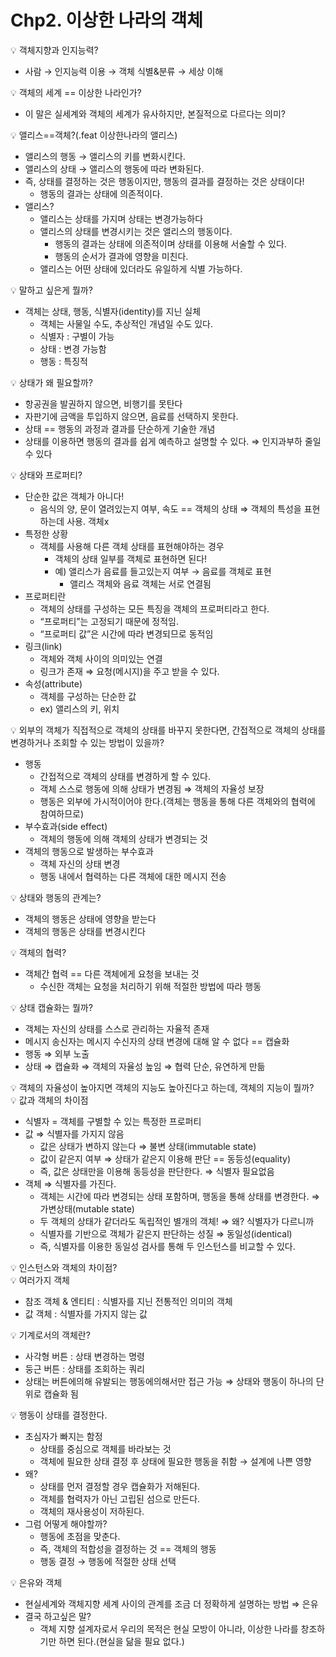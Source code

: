# Chp2. 이상한 나라의 객체

<aside>
💡 객체지향과 인지능력?

</aside>

- 사람 → 인지능력 이용 → 객체 식별&분류 → 세상 이해

<aside>
💡 객체의 세계 == 이상한 나라인가?

</aside>

- 이 말은 실세계와 객체의 세계가 유사하지만, 본질적으로 다르다는 의미?

<aside>
💡 앨리스==객체?(.feat 이상한나라의 앨리스)

</aside>

- 앨리스의 행동 → 앨리스의 키를 변화시킨다.
- 앨리스의 상태 → 앨리스의 행동에 따라 변화된다.
- 즉, 상태를 결정하는 것은 행동이지만, 행동의 결과를 결정하는 것은 상태이다!
    - 행동의 결과는 상태에 의존적이다.
- 앨리스?
    - 앨리스는 상태를 가지며 상태는 변경가능하다
    - 앨리스의 상태를 변경시키는 것은 앨리스의 행동이다.
        - 행동의 결과는 상태에 의존적이며 상태를 이용해 서술할 수 있다.
        - 행동의 순서가 결과에 영향을 미친다.
    - 앨리스는 어떤 상태에 있더라도 유일하게 식별 가능하다.

<aside>
💡 말하고 싶은게 뭘까?

</aside>

- 객체는 상태, 행동, 식별자(identity)를 지닌 실체
    - 객체는 사물일 수도, 추상적인 개념일 수도 있다.
    - 식별자 : 구별이 가능
    - 상태 : 변경 가능함
    - 행동 : 특징적

<aside>
💡 상태가 왜 필요할까?

</aside>

- 항공권을 발권하지 않으면, 비행기를 못탄다
- 자판기에 금액을 투입하지 않으면, 음료를 선택하지 못한다.
- 상태 == 행동의 과정과 결과를 단순하게 기술한 개념
- 상태를 이용하면 행동의 결과를 쉽게 예측하고 설명할 수 있다. ⇒ 인지과부하 줄일 수 있다

<aside>
💡 상태와 프로퍼티?

</aside>

- 단순한 값은 객체가 아니다!
    - 음식의 양, 문이 열려있는지 여부, 속도 == 객체의 상태 ⇒ 객체의 특성을 표현하는데 사용. 객체x
- 특정한 상황
    - 객체를 사용해 다른 객체 상태를 표현해야하는 경우
        - 객체의 상태 일부를 객체로 표현하면 된다!
        - 예) 앨리스가 음료를 들고있는지 여부 → 음료를 객체로 표현
            - 앨리스 객체와 음료 객체는 서로 연결됨
- 프로퍼티란
    - 객체의 상태를 구성하는 모든 특징을 객체의 프로퍼티라고 한다.
    - “프로퍼티”는 고정되기 때문에 정적임.
    - “프로퍼티 값”은 시간에 따라 변경되므로 동적임
- 링크(link)
    - 객체와 객체 사이의 의미있는 연결
    - 링크가 존재 ⇒ 요청(메시지)을 주고 받을 수 있다.
- 속성(attribute)
    - 객체를 구성하는 단순한 값
    - ex) 앨리스의 키, 위치

<aside>
💡 외부의 객체가 직접적으로 객체의 상태를 바꾸지 못한다면, 간접적으로 객체의 상태를 변경하거나 조회할 수 있는 방법이 있을까?

</aside>

- 행동
    - 간접적으로 객체의 상태를 변경하게 할 수 있다.
    - 객체 스스로 행동에 의해 상태가 변경됨 ⇒ 객체의 자율성 보장
    - 행동은 외부에 가시적이어야 한다.(객체는 행동을 통해 다른 객체와의 협력에 참여하므로)
- 부수효과(side effect)
    - 객체의 행동에 의해 객체의 상태가 변경되는 것
- 객체의 행동으로 발생하는 부수효과
    - 객체 자신의 상태 변경
    - 행동 내에서 협력하는 다른 객체에 대한 메시지 전송

<aside>
💡 상태와 행동의 관계는?

</aside>

- 객체의 행동은 상태에 영향을 받는다
- 객체의 행동은 상태를 변경시킨다

<aside>
💡 객체의 협력?

</aside>

- 객체간 협력 == 다른 객체에게 요청을 보내는 것
    - 수신한 객체는 요청을 처리하기 위해 적절한 방법에 따라 행동

<aside>
💡 상태 캡슐화는 뭘까?

</aside>

- 객체는 자신의 상태를 스스로 관리하는 자율적 존재
- 메시지 송신자는 메시지 수신자의 상태 변경에 대해 알 수 없다 == 캡슐화
- 행동 ⇒ 외부 노출
- 상태 ⇒ 캡슐화 ⇒ 객체의 자율성 높임 ⇒ 협력 단순, 유연하게 만듦

<aside>
💡 객체의 자율성이 높아지면 객체의 지능도 높아진다고 하는데, 객체의 지능이 뭘까?

</aside>

<aside>
💡 값과 객체의 차이점

</aside>

- 식별자 = 객체를 구별할 수 있는 특정한 프로퍼티
- 값 ⇒ 식별자를 가지지 않음
    - 값은 상태가 변하지 않는다 ⇒ 불변 상태(immutable state)
    - 값이 같은지 여부 ⇒ 상태가 같은지 이용해 판단 == 동등성(equality)
    - 즉, 값은 상태만을 이용해 동등성을 판단한다. ⇒ 식별자 필요없음
- 객체 ⇒ 식별자를 가진다.
    - 객체는 시간에 따라 변경되는 상태 포함하며, 행동을 통해 상태를 변경한다. ⇒ 가변상태(mutable state)
    - 두 객체의 상태가 같더라도 독립적인 별개의 객체! ⇒ 왜? 식별자가 다르니까
    - 식별자를 기반으로 객체가 같은지 판단하는 성질 ⇒ 동일성(identical)
    - 즉, 식별자를 이용한 동일성 검사를 통해 두 인스턴스를 비교할 수 있다.

<aside>
💡 인스턴스와 객체의 차이점?

</aside>

<aside>
💡 여러가지 객체

</aside>

- 참조 객체 & 엔티티 : 식별자를 지닌 전통적인 의미의 객체
- 값 객체 : 식별자를 가지지 않는 값

<aside>
💡 기계로서의 객체란?

</aside>

- 사각형 버튼 : 상태 변경하는 명령
- 둥근 버튼 : 상태를 조회하는 쿼리
- 상태는 버튼에의해 유발되는 행동에의해서만 접근 가능 ⇒ 상태와 행동이 하나의 단위로 캡슐화 됨

<aside>
💡 행동이 상태를 결정한다.

</aside>

- 초심자가 빠지는 함정
    - 상태를 중심으로 객체를 바라보는 것
    - 객체에 필요한 상태 결정 후 상태에 필요한 행동을 취함 → 설계에 나쁜 영향
- 왜?
    - 상태를 먼저 결정할 경우 캡슐화가 저해된다.
    - 객체를 협력자가 아닌 고립된 섬으로 만든다.
    - 객체의 재사용성이 저하된다.
- 그럼 어떻게 해야할까?
    - 행동에 초점을 맞춘다.
    - 즉, 객체의 적합성을 결정하는 것 == 객체의 행동
    - 행동 결정 → 행동에 적절한 상태 선택

<aside>
💡 은유와 객체

</aside>

- 현실세계와 객체지향 세계 사이의 관계를 조금 더 정확하게 설명하는 방법 ⇒ 은유
- 결국 하고싶은 말?
    - 객체 지향 설계자로서 우리의 목적은 현실 모방이 아니라, 이상한 나라를 창조하기만 하면 된다.(현실을 닮을 필요 없다.)